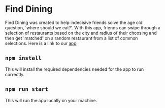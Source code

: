 # Find Dining

Find Dining was created to help indecisive friends solve the age old question, 'where should we eat?'. With this app, friends can swipe through a selection of restaurants based on the city and radius of their choosing and then get 'matched' on a random restaurant from a list of common selections.
Here is a link to our [app](https://find-dining.netlify.app/)

## `npm install`

This will install the required dependencies needed for the app to run correctly.

## `npm run start`

This will run the app locally on your machine.
